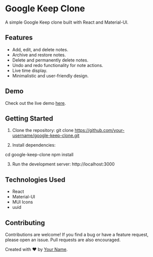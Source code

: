 # Google Keep Clone

A simple Google Keep clone built with React and Material-UI.

## Features

- Add, edit, and delete notes.
- Archive and restore notes.
- Delete and permanently delete notes.
- Undo and redo functionality for note actions.
- Live time display.
- Minimalistic and user-friendly design.

## Demo

Check out the live demo [here](https://google-keep-clone-gules.vercel.app/).

## Getting Started

1. Clone the repository:
git clone https://github.com/your-username/google-keep-clone.git

2. Install dependencies:

cd google-keep-clone
npm install

3. Run the development server:
http://localhost:3000


## Technologies Used

- React
- Material-UI
- MUI Icons
- uuid

## Contributing

Contributions are welcome! If you find a bug or have a feature request, please open an issue. Pull requests are also encouraged.



Created with ❤️ by [Your Name](https://github.com/amrahs02).
